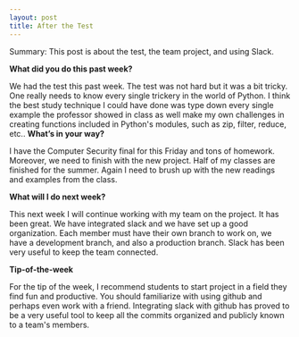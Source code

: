```yaml
---
layout: post
title: After the Test
---
```


Summary: This post is about the test, the team project, and using Slack. 

**What did you do this past week?**

We had the test this past week. The test was not hard but it was a bit tricky. One really needs to know every single trickery in the world of Python. I think the best study technique I could have done was type down every single example the professor showed in class as well make my own challenges in creating functions included in Python's modules, such as zip, filter, reduce, etc.. 
**What’s in your way?**

I have the Computer Security final for this Friday and tons of homework. Moreover, we need to finish with the new project. Half of my classes are finished for the summer. Again I need to brush up with the new readings and examples from the class.

**What will I do next week?**

This next week I will continue working with my team on the project. It has been great. We have integrated slack and we have set up a good organization. Each member must have their own branch to work on, we have a development branch, and also a production branch. Slack has been very useful to keep the team connected. 

**Tip-of-the-week**

For the tip of the week, I recommend students to start project in a field they find fun and productive. You should familiarize with using github and perhaps even work with a friend. Integrating slack with github has proved to be a very useful tool to keep all the commits organized and publicly known to a team's members. 
